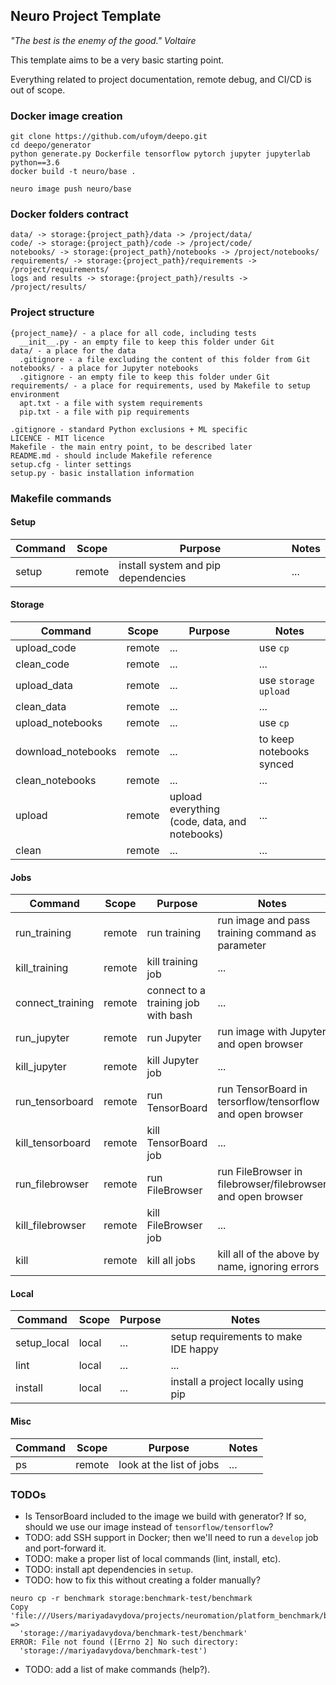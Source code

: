 ## Neuro Project Template 

_"The best is the enemy of the good." Voltaire_

This template aims to be a very basic starting point. 

Everything related to project documentation, remote debug, and CI/CD is out of scope.

### Docker image creation

```
git clone https://github.com/ufoym/deepo.git
cd deepo/generator
python generate.py Dockerfile tensorflow pytorch jupyter jupyterlab python==3.6
docker build -t neuro/base .
```

```
neuro image push neuro/base
```


### Docker folders contract

```
data/ -> storage:{project_path}/data -> /project/data/
code/ -> storage:{project_path}/code -> /project/code/
notebooks/ -> storage:{project_path}/notebooks -> /project/notebooks/
requirements/ -> storage:{project_path}/requirements -> /project/requirements/
logs and results -> storage:{project_path}/results -> /project/results/
```


### Project structure

```
{project_name}/ - a place for all code, including tests
  __init__.py - an empty file to keep this folder under Git
data/ - a place for the data
  .gitignore - a file excluding the content of this folder from Git
notebooks/ - a place for Jupyter notebooks
  .gitignore - an empty file to keep this folder under Git
requirements/ - a place for requirements, used by Makefile to setup environment
  apt.txt - a file with system requirements
  pip.txt - a file with pip requirements

.gitignore - standard Python exclusions + ML specific
LICENCE - MIT licence
Makefile - the main entry point, to be described later
README.md - should include Makefile reference
setup.cfg - linter settings
setup.py - basic installation information
```


### Makefile commands

#### Setup 
| Command | Scope | Purpose | Notes |
|---|---|---|---|
| setup | remote | install system and pip dependencies | ... |


#### Storage
| Command | Scope | Purpose | Notes |
|---|---|---|---|
| upload_code | remote | ... | use `cp` |
| clean_code | remote | ... | ... |
| upload_data | remote | ... | use `storage upload` |
| clean_data | remote | ... | ... |
| upload_notebooks | remote | ... | use `cp` |
| download_notebooks | remote | ... | to keep notebooks synced | 
| clean_notebooks | remote | ... | ... |
| upload | remote | upload everything (code, data, and notebooks) | ... |
| clean | remote | ... | ... |


#### Jobs
| Command | Scope | Purpose | Notes |
|---|---|---|---|
| run_training | remote | run training | run image and pass training command as parameter |
| kill_training | remote | kill training job | ... |
| connect_training | remote | connect to a training job with bash | ... |
| run_jupyter | remote | run Jupyter | run image with Jupyter and open browser |
| kill_jupyter | remote | kill Jupyter job | ... |
| run_tensorboard | remote | run TensorBoard | run TensorBoard in tersorflow/tensorflow and open browser |
| kill_tensorboard | remote | kill TensorBoard job | ... |
| run_filebrowser | remote | run FileBrowser | run FileBrowser in filebrowser/filebrowser and open browser |
| kill_filebrowser | remote | kill FileBrowser job | ... |
| kill | remote | kill all jobs | kill all of the above by name, ignoring errors |


#### Local
| Command | Scope | Purpose | Notes |
|---|---|---|---|
| setup_local | local | ... | setup requirements to make IDE happy |
| lint | local | ... | ... |
| install | local | ... | install a project locally using pip |


#### Misc
| Command | Scope | Purpose | Notes |
|---|---|---|---|
| ps | remote | look at the list of jobs | ... |


### TODOs

* Is TensorBoard included to the image we build with generator? 
  If so, should we use our image instead of `tensorflow/tensorflow`?
* TODO: add SSH support in Docker; then we'll need to run a `develop` job 
  and port-forward it.
* TODO: make a proper list of local commands (lint, install, etc).
* TODO: install apt dependencies in `setup`.
* TODO: how to fix this without creating a folder manually?
```
neuro cp -r benchmark storage:benchmark-test/benchmark
Copy 'file:///Users/mariyadavydova/projects/neuromation/platform_benchmark/benchmark' => 
  'storage://mariyadavydova/benchmark-test/benchmark'
ERROR: File not found ([Errno 2] No such directory: 
  'storage://mariyadavydova/benchmark-test')
```
* TODO: add a list of make commands (help?).